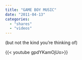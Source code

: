 ```yaml
---
title: "GAME BOY MUSIC"
date: "2011-04-13"
categories:
  - "shares"
  - "videos"
---
```


(but not the kind you’re thinking of)

<div style="width: 70vw;">{{< youtube gpdYKamOjUo>}}</div>
